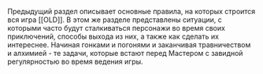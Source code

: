 Предыдущий раздел описывает основные правила, на которых строится вся игра [[OLD]]. В этом же разделе представлены ситуации, с которыми часто будут сталкиваться персонажи во время своих приключений, способы выхода из них, а также как сделать их интереснее. Начиная гонками и погонями и заканчивая травничеством и алхимией - те задачи, которые встают перед Мастером с завидной регулярностью во время ведения игры. 
